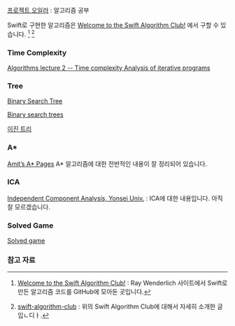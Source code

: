 
[프로젝트 오일러](http://euler.synap.co.kr) : 알고리즘 공부

Swift로 구현한 알고리즘은 [Welcome to the Swift Algorithm Club!](https://github.com/raywenderlich/swift-algorithm-club) 에서 구할 수 있습니다. [^swift-algorithm-club] [^shma]

### Time Complexity

[Algorithms lecture 2 -- Time complexity Analysis of iterative programs](https://www.youtube.com/watch?v=FEnwM-iDb2g&feature=youtu.be)

### Tree

[Binary Search Tree](https://gist.github.com/pocketkk/f7d2ba819b46725229a4)

[Binary search trees](http://waynewbishop.com/swift/binary-search-trees/)

[이진 트리](http://terms.naver.com/entry.nhn?docId=2270429&cid=51173&categoryId=51173)

### A*

[Amit’s A* Pages](http://theory.stanford.edu/~amitp/GameProgramming/) A* 알고리즘에 대한 전반적인 내용이 잘 정리되어 있습니다.

### ICA

[Independent Component Analysis, Yonsei Univ.](http://www.whydsp.org/30) : ICA에 대한 내용입니다. 아직 잘 모르겠습니다.

### Solved Game

[Solved game](https://en.wikipedia.org/wiki/Solved_game)

### 참고 자료

[^swift-algorithm-club]: [Welcome to the Swift Algorithm Club!](https://github.com/raywenderlich/swift-algorithm-club) : Ray Wenderlich 사이트에서 Swift로 만든 알고리즘 코드를 GitHub에 모아둔 곳입니다.

[^shma]: [swift-algorithm-club](https://techstory.shma.so/swift-algorithm-club-59e742b2c29b#.l2ymyoejs) : 위의 Swift Algorithm Club에 대해서 자세히 소개한 글입ㄴ디ㅏ. 
